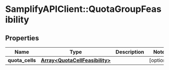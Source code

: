 # SamplifyAPIClient::QuotaGroupFeasibility

## Properties
Name | Type | Description | Notes
------------ | ------------- | ------------- | -------------
**quota_cells** | [**Array&lt;QuotaCellFeasibility&gt;**](QuotaCellFeasibility.md) |  | [optional] 


